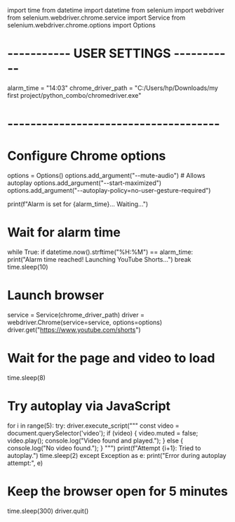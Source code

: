 import time
from datetime import datetime
from selenium import webdriver
from selenium.webdriver.chrome.service import Service
from selenium.webdriver.chrome.options import Options

# ----------- USER SETTINGS -----------
alarm_time = "14:03"
chrome_driver_path = "C:/Users/hp/Downloads/my first project/python_combo/chromedriver.exe"
# -------------------------------------

# Configure Chrome options
options = Options()
options.add_argument("--mute-audio")  # Allows autoplay
options.add_argument("--start-maximized")
options.add_argument("--autoplay-policy=no-user-gesture-required")

print(f"Alarm is set for {alarm_time}... Waiting...")

# Wait for alarm time
while True:
    if datetime.now().strftime("%H:%M") == alarm_time:
        print("Alarm time reached! Launching YouTube Shorts...")
        break
    time.sleep(10)

# Launch browser
service = Service(chrome_driver_path)
driver = webdriver.Chrome(service=service, options=options)
driver.get("https://www.youtube.com/shorts")

# Wait for the page and video to load
time.sleep(8)

# Try autoplay via JavaScript
for i in range(5):
    try:
        driver.execute_script("""
            const video = document.querySelector('video');
            if (video) {
                video.muted = false;
                video.play();
                console.log("Video found and played.");
            } else {
                console.log("No video found.");
            }
        """)
        print(f"Attempt {i+1}: Tried to autoplay.")
        time.sleep(2)
    except Exception as e:
        print("Error during autoplay attempt:", e)

# Keep the browser open for 5 minutes
time.sleep(300)
driver.quit()
